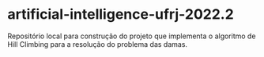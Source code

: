 # artificial-intelligence-ufrj-2022.2

Repositório local para construção do projeto que implementa o algoritmo de Hill Climbing para a resolução do problema das damas.
